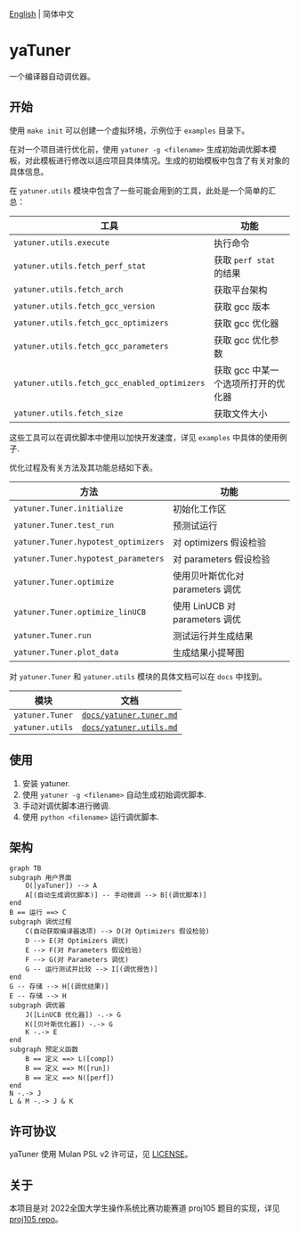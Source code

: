 [English](README.md) | 简体中文

# yaTuner

一个编译器自动调优器。

## 开始

使用 `make init` 可以创建一个虚拟环境，示例位于 `examples` 目录下。

在对一个项目进行优化前，使用 `yatuner -g <filename>` 生成初始调优脚本模板，对此模板进行修改以适应项目具体情况。生成的初始模板中包含了有关对象的具体信息。

在 `yatuner.utils` 模块中包含了一些可能会用到的工具，此处是一个简单的汇总：

| 工具                                           | 功能                   |
| -------------------------------------------- | -------------------- |
| `yatuner.utils.execute`                      | 执行命令                 |
| `yatuner.utils.fetch_perf_stat`              | 获取 `perf stat` 的结果   |
| `yatuner.utils.fetch_arch`                   | 获取平台架构               |
| `yatuner.utils.fetch_gcc_version`            | 获取 gcc 版本            |
| `yatuner.utils.fetch_gcc_optimizers`         | 获取 gcc 优化器           |
| `yatuner.utils.fetch_gcc_parameters`         | 获取 gcc 优化参数          |
| `yatuner.utils.fetch_gcc_enabled_optimizers` | 获取 gcc 中某一个选项所打开的优化器 |
| `yatuner.utils.fetch_size`                   | 获取文件大小               |

这些工具可以在调优脚本中使用以加快开发速度，详见 `examples` 中具体的使用例子.

优化过程及有关方法及其功能总结如下表。

| 方法                                  | 功能                        |
| ----------------------------------- | ------------------------- |
| `yatuner.Tuner.initialize`          | 初始化工作区                    |
| `yatuner.Tuner.test_run`            | 预测试运行                     |
| `yatuner.Tuner.hypotest_optimizers` | 对 optimizers 假设检验         |
| `yatuner.Tuner.hypotest_parameters` | 对 parameters 假设检验         |
| `yatuner.Tuner.optimize`            | 使用贝叶斯优化对 parameters 调优    |
| `yatuner.Tuner.optimize_linUCB`     | 使用 LinUCB 对 parameters 调优 |
| `yatuner.Tuner.run`                 | 测试运行并生成结果                 |
| `yatuner.Tuner.plot_data`           | 生成结果小提琴图                  |

对 `yatuner.Tuner` 和 `yatuner.utils` 模块的具体文档可以在 `docs` 中找到。

| 模块              | 文档                                               |
| --------------- | ------------------------------------------------ |
| `yatuner.Tuner` | [`docs/yatuner.tuner.md`](docs/yatuner.tuner.md) |
| `yatuner.utils` | [`docs/yatuner.utils.md`](docs/yatuner.utils.md) |

## 使用

1. 安装 yatuner.
2. 使用 `yatuner -g <filename>` 自动生成初始调优脚本.
3. 手动对调优脚本进行微调.
4. 使用 `python <filename>` 运行调优脚本.

## 架构

```mermaid
graph TB
subgraph 用户界面
    O([yaTuner]) --> A
    A[(自动生成调优脚本)] -- 手动微调 --> B[(调优脚本)]
end
B == 运行 ==> C
subgraph 调优过程
    C(自动获取编译器选项) --> D(对 Optimizers 假设检验) 
    D --> E(对 Optimizers 调优)
    E --> F(对 Parameters 假设检验)
    F --> G(对 Parameters 调优)
    G -- 运行测试并比较 --> I[(调优报告)]
end
G -- 存储 --> H[(调优结果)]
E -- 存储 --> H
subgraph 调优器
    J([LinUCB 优化器]) -.-> G
    K([贝叶斯优化器]) -.-> G
    K -.-> E
end
subgraph 预定义函数
    B == 定义 ==> L([comp])
    B == 定义 ==> M([run])
    B == 定义 ==> N([perf])
end
N -.-> J
L & M -.-> J & K
```

## 许可协议

yaTuner 使用 Mulan PSL v2 许可证，见 [LICENSE](LICENSE)。

## 关于

本项目是对 2022全国大学生操作系统比赛功能赛道 proj105 题目的实现，详见 [proj105 repo](https://github.com/oscomp/proj105-auto-tune-for-compiler)。
